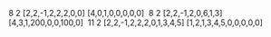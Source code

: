 8
2
[2,2,-1,2,2,2,0,0]
[4,0,1,0,0,0,0,0]
​
8
2
[2,2,-1,2,0,6,1,3]
[4,3,1,200,0,0,100,0]
​
11
2
[2,2,-1,2,2,2,0,1,3,4,5]
[1,2,1,3,4,5,0,0,0,0,0]